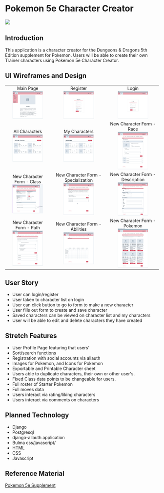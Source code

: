 # Pokemon 5e Character Creator

<img src="./README/Poke-Ball_DND3_Large" height="200" />

<h2>Introduction</h2>

This application is a character creator for the Dungeons & Dragons 5th Edition supplement for Pokemon. Users will be able to create their own Trainer characters using Pokemon 5e Character Creator.

<h2>UI Wireframes and Design</h2>

||||
|:-------------------------:|:-------------------------:|:-------------------------:|
|Main Page <br> <img src="./README/LandingPageWithMenu.PNG" width="100px"/>| Register <br> <img src="./README/Register.PNG" width="100px"/>| Login <br> <img src="./README/Login.PNG" width="100px"/>|
| All Characters <br> <img src="./README/AllCharacters.PNG" width="100px"/>| My Characters <br> <img src="./README/MyCharacters.PNG" width="100px"/>| New Character Form - Race <br> <img src="./README/NewCharacter_Race.PNG" width="100px"/>|
 | New Character Form - Class <br> <img src="./README/NewCharacter_Class.PNG" width="100px"/>| New Character Form - Specialization <br> <img src="./README/NewCharacter_Specialization.PNG" width="100px"/>| New Character Form - Description <br> <img src="./README/NewCharacter_Description.PNG" width="100px"/>|
| New Character Form - Path <br> <img src="./README/NewCharacter_Path.PNG" width="100px"/>| New Character Form - Abilities <br> <img src="./README/NewCharacter_Abilities.PNG" width="100px"/>| New Character Form - Pokemon <br> <img src="./README/NewCharacter_Starter.PNG" width="100px"/>|

<h2></h2>



<h2>User Story</h2>

- User can login/register
- User taken to character list on login
- User can click button to go to form to make a new character
- User fills out form to create and save character
- Saved characters can be viewed on character list and my characters
- User will be able to edit and delete characters they have created

<h2>Stretch Features</h2>

- User Profile Page featuring that users' 
- Sort/search functions
- Registration with social accounts via allauth
- Images for Pokemon, and Icons for Pokemon
- Exportable and Printable Character sheet
- Users able to duplicate characters, their own or other user's.
- Fixed Class data points to be changeable for users.
- Full roster of Starter Pokemon
- Full moves data
- Users interact via rating/liking characters 
- Users interact via comments on characters

<h2>Planned Technology</h2>

- Django
- Postgresql
- django-allauth application
- Bulma css/javascript/
- HTML
- CSS
- Javascript

<h2>Reference Material</h2>

[Pokemon 5e Supplement](https://www.pokemon5e.com/)
